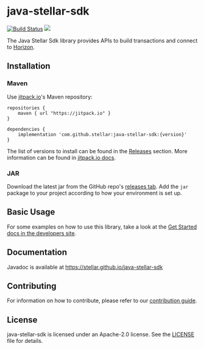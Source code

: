 # java-stellar-sdk

[![Build Status](https://travis-ci.org/stellar/java-stellar-sdk.svg)](https://travis-ci.org/stellar/java-stellar-sdk)
[![](https://jitpack.io/v/stellar/java-stellar-sdk.svg)](https://jitpack.io/#stellar/java-stellar-sdk)

The Java Stellar Sdk library provides APIs to build transactions and connect to [Horizon](https://github.com/stellar/horizon).

## Installation

### Maven

Use [jitpack.io](https://jitpack.io)'s Maven repository:

```
repositories {
    maven { url "https://jitpack.io" }
}

dependencies {
    implementation 'com.github.stellar:java-stellar-sdk:{version}'
}
```

The list of versions to install can be found in the [Releases](./releases) section. More information can be found in [jitpack.io docs](https://jitpack.io/docs/).

### JAR

Download the latest jar from the GitHub repo's [releases tab](https://github.com/stellar/java-stellar-sdk/releases). Add the `jar` package to your project according to how your environment is set up.

## Basic Usage
For some examples on how to use this library, take a look at the [Get Started docs in the developers site](https://developers.stellar.org/docs/tutorials/create-account/).

## Documentation
Javadoc is available at https://stellar.github.io/java-stellar-sdk

## Contributing
For information on how to contribute, please refer to our [contribution guide](https://github.com/stellar/java-stellar-sdk/blob/master/CONTRIBUTING.md).

## License
java-stellar-sdk is licensed under an Apache-2.0 license. See the [LICENSE](https://github.com/stellar/java-stellar-sdk/blob/master/LICENSE) file for details.
